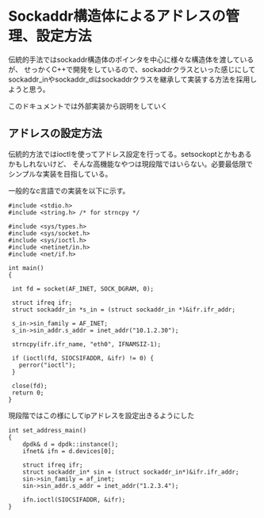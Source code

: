 

# Sockaddr構造体によるアドレスの管理、設定方法

伝統的手法ではsockaddr構造体のポインタを中心に様々な構造体を渡しているが、
せっかくC++で開発をしているので、sockaddrクラスといった感じにして
sockaddr_inやsockaddr_dlはsockaddrクラスを継承して実装する方法を採用しようと思う。

このドキュメントでは外部実装から説明をしていく

## アドレスの設定方法
伝統的方法ではioctlを使ってアドレス設定を行ってる。setsockoptとかもあるかもしれないけど、
そんな高機能なやつは現段階ではいらない。必要最低限でシンプルな実装を目指している。


一般的なc言語での実装を以下に示す。

```
#include <stdio.h>
#include <string.h> /* for strncpy */

#include <sys/types.h>
#include <sys/socket.h>
#include <sys/ioctl.h>
#include <netinet/in.h>
#include <net/if.h>

int main()
{

 int fd = socket(AF_INET, SOCK_DGRAM, 0);

 struct ifreq ifr;
 struct sockaddr_in *s_in = (struct sockaddr_in *)&ifr.ifr_addr;

 s_in->sin_family = AF_INET;
 s_in->sin_addr.s_addr = inet_addr("10.1.2.30");

 strncpy(ifr.ifr_name, "eth0", IFNAMSIZ-1);

 if (ioctl(fd, SIOCSIFADDR, &ifr) != 0) {
   perror("ioctl");
 }

 close(fd);
 return 0;
}
```

現段階ではこの様にしてipアドレスを設定出きるようにした

```
int set_address_main()
{
	dpdk& d = dpdk::instance();
	ifnet& ifn = d.devices[0];

	struct ifreq ifr;
	struct sockaddr_in* sin = (struct sockaddr_in*)&ifr.ifr_addr;
	sin->sin_family = af_inet;
	sin->sin_addr.s_addr = inet_addr("1.2.3.4");

	ifn.ioctl(SIOCSIFADDR, &ifr);
}

```



